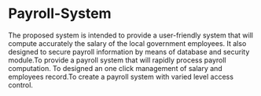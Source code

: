# Payroll-System

The proposed system is intended to provide a user-friendly system that will compute accurately the salary of the local government employees.
It also designed to secure payroll information by means of database and security module.To provide a payroll system that will rapidly process payroll computation.
To designed an one click management of salary and employees record.To create a payroll system with varied level access control.
